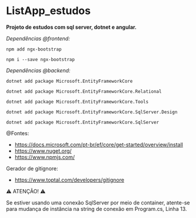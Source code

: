 # ListApp_estudos

__Projeto de estudos com sql server, dotnet e angular.__

_Dependências @frontend:_

    npm add ngx-bootstrap

    npm i --save ngx-bootstrap

_Dependências @backend:_

    dotnet add package Microsoft.EntityFrameworkCore 

    dotnet add package Microsoft.EntityFrameworkCore.Relational 

    dotnet add package Microsoft.EntityFrameworkCore.Tools 

    dotnet add package Microsoft.EntityFrameworkCore.SqlServer.Design 

    dotnet add package Microsoft.EntityFrameworkCore.SqlServer

@Fontes:
- https://docs.microsoft.com/pt-br/ef/core/get-started/overview/install
- https://www.nuget.org/
- https://www.npmjs.com/

Gerador de gitignore:
- https://www.toptal.com/developers/gitignore

⚠️ ATENÇÃO! ⚠️

Se estiver usando uma conexão SqlServer por meio de container, atente-se para mudança de instância na string de conexão em Program.cs, Linha 13.